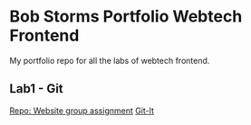 # Bob Storms Portfolio Webtech Frontend
My portfolio repo for all the labs of webtech frontend.

## Lab1 - Git
[Repo: Website group assignment](https://github.com/bobstorms/WebtechAdvanced-Lab1Website)
[Git-It](https://github.com/bobstorms/2IMD-WebtechFrontend-Portfolio/blob/main/Lab1%20-%20Git/Git-it%20completed.png)